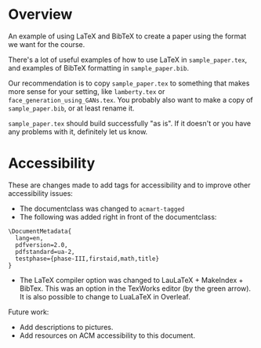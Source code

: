 # Overview

An example of using LaTeX and BibTeX to create a paper
using the format we want for the course.

There's a lot of useful examples of how to use LaTeX in
`sample_paper.tex`, and examples of BibTeX formatting in
`sample_paper.bib`.

Our recommendation is to copy `sample_paper.tex` to something
that makes more sense for your setting, like `lamberty.tex`
or `face_generation_using_GANs.tex`. You probably also want
to make a copy of `sample_paper.bib`, or at least rename it.

`sample_paper.tex` should build successfully "as is". If it
doesn't or you have any problems with it, definitely let us
know.

# Accessibility

These are changes made to add tags for accessibility and to improve
other accessibility issues:

* The documentclass was changed to `acmart-tagged`
* The following was added right in front of the documentclass:
```
\DocumentMetadata{
  lang=en,
  pdfversion=2.0,
  pdfstandard=ua-2,
  testphase={phase-III,firstaid,math,title}
}
```
* The LaTeX compiler option was changed to LauLaTeX + MakeIndex + BibTex. This was an option in the TexWorks editor (by the green arrow). It is also possible to change to LuaLaTeX in Overleaf. 

Future work:
* Add descriptions to pictures. 
* Add resources on ACM accessibility to this document. 




